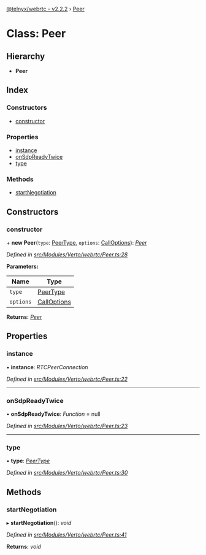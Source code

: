 [@telnyx/webrtc - v2.2.2](../README.md) › [Peer](peer.md)

# Class: Peer

## Hierarchy

* **Peer**

## Index

### Constructors

* [constructor](peer.md#constructor)

### Properties

* [instance](peer.md#instance)
* [onSdpReadyTwice](peer.md#onsdpreadytwice)
* [type](peer.md#type)

### Methods

* [startNegotiation](peer.md#startnegotiation)

## Constructors

###  constructor

\+ **new Peer**(`type`: [PeerType](../enums/peertype.md), `options`: [CallOptions](../interfaces/calloptions.md)): *[Peer](peer.md)*

*Defined in [src/Modules/Verto/webrtc/Peer.ts:28](https://github.com/team-telnyx/webrtc/blob/main/packages/js/src/Modules/Verto/webrtc/Peer.ts#L28)*

**Parameters:**

Name | Type |
------ | ------ |
`type` | [PeerType](../enums/peertype.md) |
`options` | [CallOptions](../interfaces/calloptions.md) |

**Returns:** *[Peer](peer.md)*

## Properties

###  instance

• **instance**: *RTCPeerConnection*

*Defined in [src/Modules/Verto/webrtc/Peer.ts:22](https://github.com/team-telnyx/webrtc/blob/main/packages/js/src/Modules/Verto/webrtc/Peer.ts#L22)*

___

###  onSdpReadyTwice

• **onSdpReadyTwice**: *Function* =  null

*Defined in [src/Modules/Verto/webrtc/Peer.ts:23](https://github.com/team-telnyx/webrtc/blob/main/packages/js/src/Modules/Verto/webrtc/Peer.ts#L23)*

___

###  type

• **type**: *[PeerType](../enums/peertype.md)*

*Defined in [src/Modules/Verto/webrtc/Peer.ts:30](https://github.com/team-telnyx/webrtc/blob/main/packages/js/src/Modules/Verto/webrtc/Peer.ts#L30)*

## Methods

###  startNegotiation

▸ **startNegotiation**(): *void*

*Defined in [src/Modules/Verto/webrtc/Peer.ts:41](https://github.com/team-telnyx/webrtc/blob/main/packages/js/src/Modules/Verto/webrtc/Peer.ts#L41)*

**Returns:** *void*
